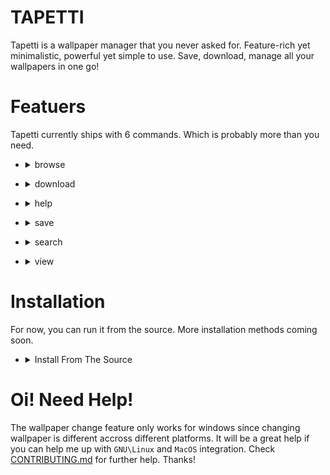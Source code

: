 # TAPETTI

Tapetti is a wallpaper manager that you never asked for. Feature-rich yet minimalistic, powerful yet simple to use. Save, download, manage all your wallpapers in one go!

# Featuers

Tapetti currently ships with 6 commands. Which is probably more than you need. 

  - <details> 
    <summary> browse </summary>

    Prints a table. All the available wallpapers in the the [TID](https://github.com/Muhimen123/TID) repository.

  </details>

  - <details> 
    <summary> download </summary>

    Download an image without setting it as wallpaper. It will require `download link`, `path` & `file name`.

  </details>

  - <details> 
    <summary> help </summary>

    Prints a table. Shows all the available commands.

  </details>

  - <details> 
    <summary> save </summary>

    Set an image as wallpaper. You have three options for setting wallpaper. From `TID Repo`, `Image Path` or `Download Link`.

  </details>

  - <details> 
    <summary> search </summary>
    
    Search for an image in the TID repo. Currently you can only filter search results by tag name.

  </details>

  - <details> 
    <summary> view </summary>
    
    Previews an image. Previews an image from `TID Repo` or `Image URL`.
  </details>

# Installation

For now, you can run it from the source. More installation methods coming soon. 

  - <details>
    <summary> Install From The Source </summary>

    Assuming that you have both [git](https://git-scm.com/downloads) and [python](https://www.python.org/downloads/) properly installed, you can run the following commands to set up Tapetti for your machine. 

    First, clone the repository.

    ```
    https://github.com/Muhimen123/tapetti.git
    ```

    Navigate to the directory.

    ```
    cd tapetti
    ```

    Download the requirements.

    ```
    pip install -r requirements.txt
    ```

    Now, run the `main.py` script and enjoy!!

    ```
    python main.py
    ```

  </details>

# Oi! Need Help!

The wallpaper change feature only works for windows since changing wallpaper is different accross different platforms. It will be a great help if you can help me up with `GNU\Linux` and `MacOS` integration. Check [CONTRIBUTING.md](https://github.com/Muhimen123/tapetti/blob/main/CONTRIBUTING.md) for further help. Thanks!

